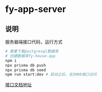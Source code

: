 # fy-app-server

## 说明

服务器端接口代码，运行方式

```bash
# 需要下载postgresql数据库
# 创建数据库fy-house-app
npm i
npx prisma db push
npx prisma db seed
npm run start:dev # 启动之后，在3000端口访问
```

[接口文档地址](http://localhost:3000)
